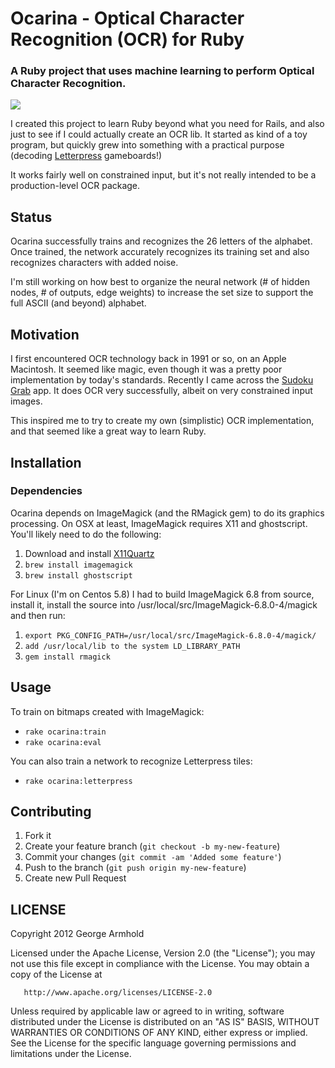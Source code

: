 # Ocarina - Optical Character Recognition (OCR) for Ruby

### A Ruby project that uses machine learning to perform Optical Character Recognition.

![](https://raw.github.com/armhold/ocarina/master/ocarina.png)

I created this project to learn Ruby beyond what you need for Rails, and also just to see if I could actually create an OCR lib. It started as kind of a toy program, but
quickly grew into something with a practical purpose (decoding [Letterpress](http://wordhelper.net)
gameboards!)

It works fairly well on constrained input, but it's not really intended to be a
production-level OCR package.

## Status

Ocarina successfully trains and recognizes the 26 letters of the alphabet. Once trained, the network
accurately recognizes its training set and also recognizes characters with added noise.

I'm still working on how best to organize the neural network (# of hidden nodes, # of outputs,
edge weights) to increase the set size to support the full ASCII (and beyond) alphabet.


## Motivation

I first encountered OCR technology back in 1991 or so, on an Apple Macintosh. It seemed like
magic, even though it was a pretty poor implementation by today's standards. Recently I came across the
[Sudoku Grab](http://itunes.apple.com/app/sudoku-grab/id305614901?mt=8) app. It does OCR very successfully,
albeit on very constrained input images.

This inspired me to try to create my own (simplistic) OCR implementation, and that seemed like a
great way to learn Ruby.


## Installation


### Dependencies

Ocarina depends on ImageMagick (and the RMagick gem) to do its graphics processing.
On OSX at least, ImageMagick requires X11 and ghostscript. You'll likely need to do the following:


1. Download and install [X11Quartz](http://xquartz.macosforge.org/landing)
1. `brew install imagemagick`
1. `brew install ghostscript`

For Linux (I'm on Centos 5.8) I had to build ImageMagick 6.8 from source, install it,
install the source into /usr/local/src/ImageMagick-6.8.0-4/magick and then run:

1. `export PKG_CONFIG_PATH=/usr/local/src/ImageMagick-6.8.0-4/magick/`
1. `add /usr/local/lib to the system LD_LIBRARY_PATH`
1. `gem install rmagick`




## Usage

To train on bitmaps created with ImageMagick:

* `rake ocarina:train`
* `rake ocarina:eval`

You can also train a network to recognize Letterpress tiles:

* `rake ocarina:letterpress`


## Contributing

1. Fork it
2. Create your feature branch (`git checkout -b my-new-feature`)
3. Commit your changes (`git commit -am 'Added some feature'`)
4. Push to the branch (`git push origin my-new-feature`)
5. Create new Pull Request


## LICENSE

   Copyright 2012 George Armhold

   Licensed under the Apache License, Version 2.0 (the "License");
   you may not use this file except in compliance with the License.
   You may obtain a copy of the License at

       http://www.apache.org/licenses/LICENSE-2.0

   Unless required by applicable law or agreed to in writing, software
   distributed under the License is distributed on an "AS IS" BASIS,
   WITHOUT WARRANTIES OR CONDITIONS OF ANY KIND, either express or implied.
   See the License for the specific language governing permissions and
   limitations under the License.

